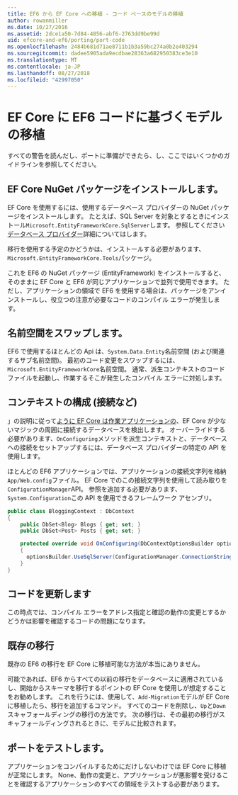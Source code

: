 ```yaml
---
title: EF6 から EF Core への移植 - コード ベースのモデルの移植
author: rowanmiller
ms.date: 10/27/2016
ms.assetid: 2dce1a50-7d84-4856-abf6-2763dd9be99d
uid: efcore-and-ef6/porting/port-code
ms.openlocfilehash: 2484b681d71ae8711b1b3a59bc274a0b2e403294
ms.sourcegitcommit: dadee5905ada9ecdbae28363a682950383ce3e10
ms.translationtype: MT
ms.contentlocale: ja-JP
ms.lasthandoff: 08/27/2018
ms.locfileid: "42997050"
---
```

# <a name="porting-an-ef6-code-based-model-to-ef-core"></a>EF Core に EF6 コードに基づくモデルの移植

すべての警告を読んだし、ポートに準備ができたら、し、ここではいくつかのガイドラインを参照してください。

## <a name="install-ef-core-nuget-packages"></a>EF Core NuGet パッケージをインストールします。

EF Core を使用するには、使用するデータベース プロバイダーの NuGet パッケージをインストールします。 たとえば、SQL Server を対象とするときにインストール`Microsoft.EntityFrameworkCore.SqlServer`します。 参照してください[データベース プロバイダー](../../core/providers/index.md)詳細についてはします。

移行を使用する予定のかどうかは、インストールする必要があります、`Microsoft.EntityFrameworkCore.Tools`パッケージ。

これを EF6 の NuGet パッケージ (EntityFramework) をインストールすると、そのままに EF Core と EF6 が同じアプリケーションで並列で使用できます。 ただし、アプリケーションの領域で EF6 を使用する場合は、パッケージをアンインストールし、役立つの注意が必要なコードのコンパイル エラーが発生します。

## <a name="swap-namespaces"></a>名前空間をスワップします。

EF6 で使用するほとんどの Api は、`System.Data.Entity`名前空間 (および関連するサブ名前空間)。 最初のコード変更をスワップするには、`Microsoft.EntityFrameworkCore`名前空間。 通常、派生コンテキストのコード ファイルを起動し、作業するそこが発生したコンパイル エラーに対処します。

## <a name="context-configuration-connection-etc"></a>コンテキストの構成 (接続など)

」の説明に従って[ように EF Core は作業アプリケーションの](ensure-requirements.md)、EF Core が少ないマジックの周囲に接続するデータベースを検出します。 オーバーライドする必要があります、`OnConfiguring`メソッドを派生コンテキストと、データベースへの接続をセットアップするには、データベース プロバイダーの特定の API を使用します。

ほとんどの EF6 アプリケーションでは、アプリケーションの接続文字列を格納`App/Web.config`ファイル。 EF Core でのこの接続文字列を使用して読み取りを`ConfigurationManager`API。 参照を追加する必要があります、`System.Configuration`この API を使用できるフレームワーク アセンブリ。

``` csharp
public class BloggingContext : DbContext
{
    public DbSet<Blog> Blogs { get; set; }
    public DbSet<Post> Posts { get; set; }

    protected override void OnConfiguring(DbContextOptionsBuilder optionsBuilder)
    {
      optionsBuilder.UseSqlServer(ConfigurationManager.ConnectionStrings["BloggingDatabase"].ConnectionString);
    }
}
```

## <a name="update-your-code"></a>コードを更新します

この時点では、コンパイル エラーをアドレス指定と確認の動作の変更とするかどうかは影響を確認するコードの問題になります。

## <a name="existing-migrations"></a>既存の移行

既存の EF6 の移行を EF Core に移植可能な方法が本当にありません。

可能であれば、EF6 からすべての以前の移行をデータベースに適用されているし、開始からスキーマを移行するポイントの EF Core を使用しが想定することをお勧めします。 これを行うには、使用して、`Add-Migration`モデルが EF Core に移植したら、移行を追加するコマンド。 すべてのコードを削除し、`Up`と`Down`スキャフォールディングの移行の方法です。 次の移行は、その最初の移行がスキャフォールディングされるときに、モデルに比較されます。

## <a name="test-the-port"></a>ポートをテストします。

アプリケーションをコンパイルするためにだけしないわけでは EF Core に移植が正常にします。 None、動作の変更と、アプリケーションが悪影響を受けることを確認するアプリケーションのすべての領域をテストする必要があります。
